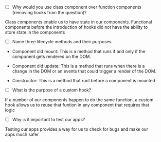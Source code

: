 - [ ] Why would you use class component over function components (removing hooks from the question)?

Class components enable us to have state in our components. Functional components before the introduction of hooks did not have the ability to store state in the components

- [ ] Name three lifecycle methods and their purposes.

* Component did mount:
  This is a method that runs if and only if the component gets rendered on the DOM.

* Component did update:
  This is a method that runs when there is a change in the DOM or an events that could trigger a render of the DOM.

* Constructor:
  This is a method that runt before a component is mounted
  
- [ ] What is the purpose of a custom hook?

If a number of our components happen to do the same function, a custom hook allows us to reuse that funtion in any component that requires that logic

- [ ] Why is it important to test our apps?

Testing our apps provides a way for us to check for bugs and make our apps much safer
